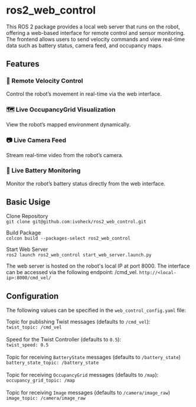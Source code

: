 # ros2_web_control

This ROS 2 package provides a local web server that runs on the robot, offering a web-based interface for remote control and sensor monitoring. The frontend allows users to send velocity commands and view real-time data such as battery status, camera feed, and occupancy maps.

## Features
### 🚀 Remote Velocity Control
Control the robot’s movement in real-time via the web interface.

### 🗺️ Live OccupancyGrid Visualization
View the robot’s mapped environment dynamically.

### 📷 Live Camera Feed
Stream real-time video from the robot’s camera.

### 🔋 Live Battery Monitoring
Monitor the robot’s battery status directly from the web interface.

## Basic Usige

Clone Repository<br>
`git clone git@github.com:ivoheck/ros2_web_control.git`

Build Package<br>
`colcon build --packages-select ros2_web_control`

Start Web Server<br>
`ros2 launch ros2_web_control start_web_server.launch.py`

The web server is hosted on the robot's local IP at port 8000. The interface can be accessed via the following endpoint: /cmd_vel.
`http://<local-ip>:8000/cmd_vel/`

## Configuration<br>
The following values can be specified in the `web_control_config.yaml` file:<br>

Topic for publishing Twist messages (defaults to `/cmd_vel`):<br>
`twist_topic: /cmd_vel`<br>
<br>
Speed for the Twist Controller (defaults to `0.5`):<br>
`twist_speed: 0.5`<br>
<br>
Topic for receiving `BatteryState` messages (defaults to `/battery_state`)<br>
`battery_state_topic: /battery_state`<br>
<br>
Topic for receiving `OccupancyGrid` messages (defaults to `/map`):<br>
`occupancy_grid_topic: /map`<br>
<br>
Topic for receiving `Image` messages (defaults to `/camera/image_raw`)<br>
`image_topic: /camera/image_raw`<br>
<br>
